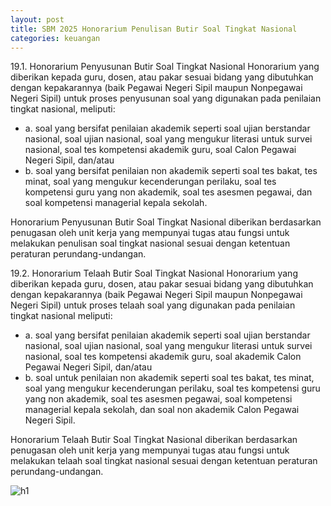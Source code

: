 ```yaml
---
layout: post
title: SBM 2025 Honorarium Penulisan Butir Soal Tingkat Nasional
categories: keuangan
---
```


19.1. Honorarium Penyusunan Butir Soal Tingkat Nasional
Honorarium yang diberikan kepada guru, dosen, atau pakar sesuai bidang yang dibutuhkan dengan kepakarannya (baik Pegawai Negeri Sipil maupun Nonpegawai Negeri Sipil) untuk proses penyusunan soal yang digunakan pada penilaian tingkat nasional, meliputi:
- a. soal yang bersifat penilaian akademik
seperti soal ujian berstandar nasional, soal ujian nasional, soal yang mengukur literasi untuk survei nasional, soal tes kompetensi akademik guru, soal Calon Pegawai Negeri Sipil, dan/atau
- b. soal yang bersifat penilaian non akademik
seperti soal tes bakat, tes minat, soal yang mengukur kecenderungan perilaku, soal tes kompetensi guru yang non akademik, soal tes asesmen pegawai, dan soal kompetensi managerial kepala sekolah.

Honorarium Penyusunan Butir Soal Tingkat Nasional diberikan berdasarkan penugasan oleh unit kerja yang mempunyai tugas atau fungsi untuk melakukan penulisan soal tingkat nasional sesuai dengan ketentuan peraturan perundang-undangan.

19.2. Honorarium Telaah Butir Soal Tingkat Nasional
Honorarium yang diberikan kepada guru, dosen, atau pakar sesuai bidang yang dibutuhkan dengan kepakarannya (baik Pegawai Negeri Sipil maupun Nonpegawai Negeri Sipil) untuk proses telaah soal yang digunakan pada penilaian tingkat nasional meliputi:
- a. soal yang bersifat penilaian akademik
seperti soal ujian berstandar nasional, soal ujian nasional, soal yang mengukur literasi untuk survei nasional, soal tes kompetensi akademik guru, soal akademik Calon Pegawai Negeri Sipil, dan/atau
- b. soal untuk penilaian non akademik
seperti soal tes bakat, tes minat, soal yang mengukur kecenderungan perilaku, soal tes kompetensi guru yang non akademik, soal tes asesmen pegawai, soal kompetensi managerial kepala sekolah, dan soal non akademik Calon Pegawai Negeri Sipil.

Honorarium Telaah Butir Soal Tingkat Nasional diberikan berdasarkan penugasan oleh unit kerja yang mempunyai tugas atau fungsi untuk melakukan telaah soal tingkat nasional sesuai dengan ketentuan peraturan perundang-undangan.

![h1](https://blogger.googleusercontent.com/img/b/R29vZ2xl/AVvXsEg2_s0RcZxPfMrSJCz5EI8m6j0MVXGQ_L-SKrezjhMsjYr3QI6PwqUKRBgqziyRNWiSGrTzfO8mU6W_ehfvdFQrPgmNv_eqvbkX-Wn4CNNon5A59-YED4Q4Q7oPn_j26_yx3H-UgY_FxNBtYHK3Ssrlp-ZCBWwfmGBrurqnpEXj_Tpcrw/s1600/SBM_2025_Page_015.jpg)
